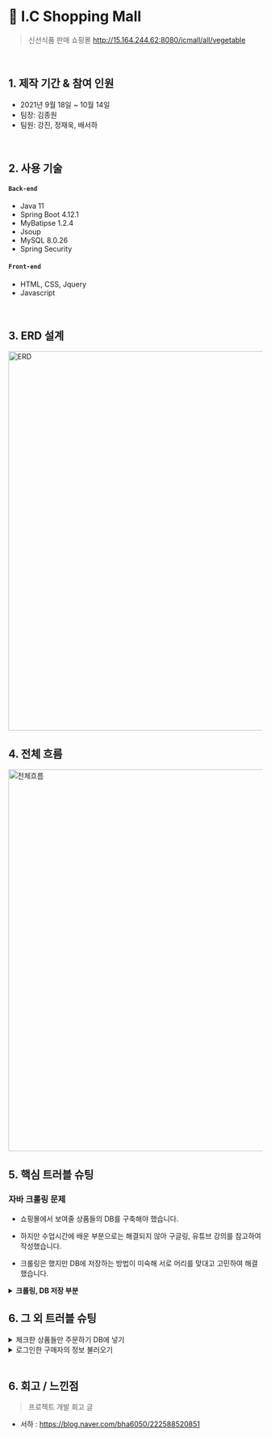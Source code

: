 # :pushpin: I.C Shopping Mall
> 신선식품 판매 쇼핑몰 
>http://15.164.244.62:8080/icmall/all/vegetable  

</br>

## 1. 제작 기간 & 참여 인원
- 2021년 9월 18일 ~ 10월 14일
- 팀장: 김종원 
- 팀원: 강진, 정재욱, 배서하

</br>

## 2. 사용 기술
#### `Back-end`
  - Java 11
  - Spring Boot 4.12.1
  - MyBatipse 1.2.4 
  - Jsoup
  - MySQL 8.0.26
  - Spring Security
#### `Front-end`
  - HTML, CSS, Jquery
  - Javascript

</br>

## 3. ERD 설계
<img width="750" alt="ERD" src="https://user-images.githubusercontent.com/65885458/144968797-60854f86-6516-4b11-af2f-964f372186db.png">


## 4. 전체 흐름
<img width="755" alt="전체흐름" src="https://user-images.githubusercontent.com/65885458/144968257-f1465c7c-bb16-4e26-bdd1-c1323ef91a91.png">


## 5. 핵심 트러블 슈팅
### 자바 크롤링 문제
- 쇼핑몰에서 보여줄 상품들의 DB를 구축해야 했습니다.

- 하지만 수업시간에 배운 부분으로는 해결되지 않아 구글링, 유튜브 강의를 참고하여 작성했습니다.

- 크롤링은 했지만 DB에 저장하는 방법이 미숙해 서로 머리를 맞대고 고민하여 해결했습니다.
<details>
<summary><b>크롤링, DB 저장 부분</b></summary>
<div markdown="1">
![image](https://user-images.githubusercontent.com/65885458/144969883-1015103f-6f6d-46ef-9413-20c68cea20e7.png)

</div>
</details>

## 6. 그 외 트러블 슈팅
<details>
<summary>체크한 상품들만 주문하기 DB에 넣기</summary>
<div markdown="1">

![image](https://user-images.githubusercontent.com/65885458/144969628-61df1795-229c-4d39-ace4-db109039e475.png)

</div>
</details>

<details>
<summary> 로그인한 구매자의 정보 불러오기</summary>
<div markdown="1">
![image](https://user-images.githubusercontent.com/65885458/144969578-874f599c-4f77-4f4f-9563-323b3f3fa3d1.png)
  
</div>
</details>

</br>

## 6. 회고 / 느낀점
>프로젝트 개발 회고 글
  - 서하 : https://blog.naver.com/bha6050/222588520851
